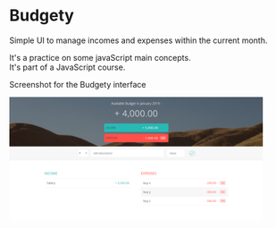 # Budgety
Simple UI to manage incomes and expenses within the current month.

It's a practice on some javaScript main concepts.<br>
It's part of a JavaScript course.

Screenshot for the Budgety interface

<img src="screenshots/budgety-img.png" width="90%">
